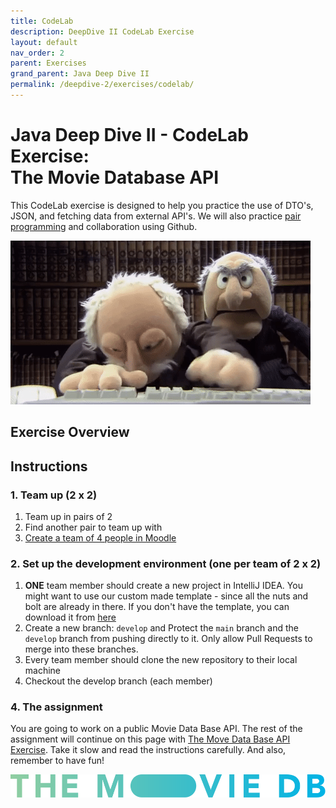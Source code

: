 ```yaml
---
title: CodeLab
description: DeepDive II CodeLab Exercise
layout: default
nav_order: 2
parent: Exercises
grand_parent: Java Deep Dive II
permalink: /deepdive-2/exercises/codelab/
---
```


# Java Deep Dive II - CodeLab Exercise: <br/>The Movie Database API

This CodeLab exercise is designed to help you practice the use of DTO's, JSON, and fetching data from external API's. We will also practice [pair programming](../../toolbox/sys/projectmanagement/pairprogramming.md) and collaboration using Github.

![codelab_school_exercise](./images/pairprogramming.gif)

## Exercise Overview

## Instructions

### 1. Team up (2 x 2)

1. Team up in pairs of 2
2. Find another pair to team up with
3. [Create a team of 4 people in Moodle](https://cphbusiness.mrooms.net/mod/choicegroup/view.php?id=729403)

### 2. Set up the development environment (one per team of 2 x 2)

1. **ONE** team member should create a new project in IntelliJ IDEA. You might want to use our custom made template - since all the nuts and bolt are already in there. If you don't have the template, you can download it from [here](../../toolbox/ides/intellij/custom_templates.md)
6. Create a new branch: `develop` and Protect the `main` branch and the `develop` branch from pushing directly to it. Only allow Pull Requests to merge into these branches.
7. Every team member should clone the new repository to their local machine
8. Checkout the develop branch (each member)

### 4. The assignment

You are going to work on a public Movie Data Base API. The rest of the assignment will continue on this page with [The Move Data Base API Exercise](./tmdb_exercise.md). Take it slow and read the instructions carefully. And also, remember to have fun!

![TMDB logo](./images/blue_long.svg)
